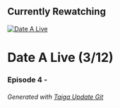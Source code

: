 ﻿
## Currently Rewatching

[![Date A Live](https://s4.anilist.co/file/anilistcdn/media/anime/cover/medium/bx15583-rTuRqDFTM1UZ.png)](https://anilist.co/anime/15583)

# Date A Live (3/12)

### Episode 4 - 

###### *Generated with [Taiga Update Git](https://github.com/nike4613/taiga-update-git)*